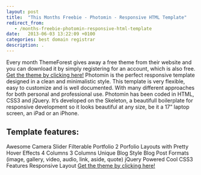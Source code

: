 ```yaml
---
layout: post
title:  "This Months Freebie - Photomin - Responsive HTML Template"
redirect_from:
   - /months-freebie-photomin-responsive-html-template
date:   2013-06-03 13:22:09 +0100
categories: best domain registrar
description: .
---
```


Every month ThemeForest gives away a free theme from their website and you can download it by simply registering for an account, which is also free. [Get the theme by clicking here!](http://themeforest.net/item/photomin-responsive-html-template/2430382?WT.ac=free_file&WT.seg_1=free_file&WT.z_author=ZERGE&ref=bigideaguy "Photomin - Responsive HTML Template") Photomin is the perfect responsive template designed in a clean and minimalistic style. This template is very flexible, easy to customize and is well documented. With many different approaches for both personal and professional use. Photomin has been coded in HTML, CSS3 and jQuery. It’s developed on the Skeleton, a beautifull boilerplate for responsive development so it looks beautiful at any size, be it a 17” laptop screen, an iPad or an iPhone.

Template features:
------------------

 Awesome Camera Slider Filterable Portfolio 2 Porfolio Layouts with Pretty Hover Effects 4 Columns 3 Columns Unique Blog Style Blog Post Formats (image, gallery, video, audio, link, aside, quote) jQuery Powered Cool CSS3 Features Responsive Layout [Get the theme by clicking here!](http://themeforest.net/item/photomin-responsive-html-template/2430382?WT.ac=free_file&WT.seg_1=free_file&WT.z_author=ZERGE&ref=bigideaguy "Photomin - Responsive HTML Template")